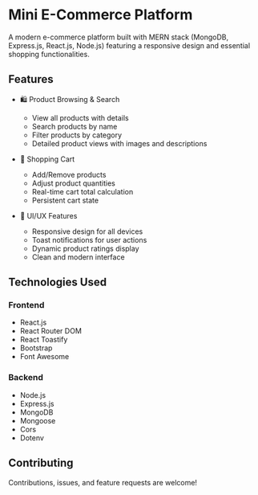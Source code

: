 # Mini E-Commerce Platform

A modern e-commerce platform built with MERN stack (MongoDB, Express.js, React.js, Node.js) featuring a responsive design and essential shopping functionalities.

## Features

- 🛍️ Product Browsing & Search
  - View all products with details
  - Search products by name
  - Filter products by category
  - Detailed product views with images and descriptions

- 🛒 Shopping Cart
  - Add/Remove products 
  - Adjust product quantities
  - Real-time cart total calculation
  - Persistent cart state

- 💫 UI/UX Features
  - Responsive design for all devices
  - Toast notifications for user actions
  - Dynamic product ratings display
  - Clean and modern interface

## Technologies Used

### Frontend
- React.js
- React Router DOM
- React Toastify
- Bootstrap
- Font Awesome

### Backend
- Node.js
- Express.js
- MongoDB
- Mongoose
- Cors
- Dotenv

## Contributing

Contributions, issues, and feature requests are welcome!

